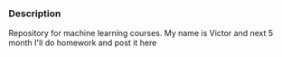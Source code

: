 ### Description
Repository for machine learning courses. My name is Victor and next 5 month I'll do homework and post it here 
